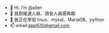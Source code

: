 - 👋 Hi, I’m @allen
- 👀 我對維運人員、資安人員感興趣
- 🌱 我正在學習 linux、mysql、MariaDB、python
- 📫 email:appl510@gmail.com

<!---
allenlearngit/allenlearngit is a ✨ special ✨ repository because its `README.md` (this file) appears on your GitHub profile.
You can click the Preview link to take a look at your changes.
--->
